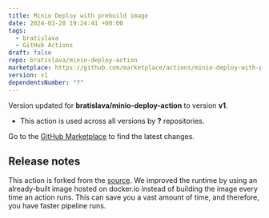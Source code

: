```yaml
---
title: Minio Deploy with prebuild image
date: 2024-03-28 19:24:41 +00:00
tags:
  - bratislava
  - GitHub Actions
draft: false
repo: bratislava/minio-deploy-action
marketplace: https://github.com/marketplace/actions/minio-deploy-with-prebuild-image
version: v1
dependentsNumber: "?"
---
```



Version updated for **bratislava/minio-deploy-action** to version **v1**.
- This action is used across all versions by **?** repositories.

Go to the [GitHub Marketplace](https://github.com/marketplace/actions/minio-deploy-with-prebuild-image) to find the latest changes.

## Release notes

This action is forked from the [source](https://github.com/hkdobrev/minio-deploy-action). We improved the runtime by using an already-built image hosted on docker.io instead of building the image every time an action runs. This can save you a vast amount of time, and therefore, you have faster pipeline runs.
